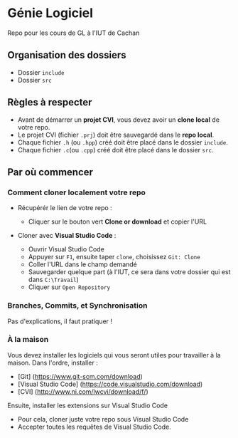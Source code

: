 # Génie Logiciel

Repo pour les cours de GL à l'IUT de Cachan

## Organisation des dossiers

* Dossier `include`
* Dossier `src`

## Règles à respecter

* Avant de démarrer un __projet CVI__, vous devez avoir un __clone local__ de votre 
repo.
* Le projet CVI (fichier `.prj`) doit être sauvegardé dans le __repo local__.
* Chaque fichier `.h` (ou `.hpp`) créé doit être placé dans le dossier `include`.
* Chaque fichier `.c`(ou `.cpp`) créé doit être placé dans le dossier `src`.

## Par où commencer

### Comment cloner localement votre repo

* Récupérér le lien de votre repo :
    * Cliquer sur le bouton vert __Clone or download__ et copier l'URL

* Cloner avec __Visual Studio Code__ :
    * Ouvrir Visual Studio Code
    * Appuyer sur `F1`, ensuite taper `clone`, choisissez `Git: Clone`
    * Coller l'URL dans le champ demandé
    * Sauvegarder quelque part (à l'IUT, ce sera dans votre dossier qui est
    dans `C:\Travail`)
    * Cliquer sur `Open Repository`
 

### Branches, Commits, et Synchronisation
Pas d'explications, il faut pratiquer !

### À la maison

Vous devez installer les logiciels qui vous seront utiles pour travailler à
la maison. Dans l'ordre, installer :
* [Git] (https://www.git-scm.com/download)
* [Visual Studio Code] (https://code.visualstudio.com/download)
* [CVI] (http://www.ni.com/lwcvi/download/f/)

Ensuite, installer les extensions sur Visual Studio Code
* Pour cela, cloner juste votre repo sous Visual Studio Code
* Accepter toutes les requêtes de Visual Studio Code.
